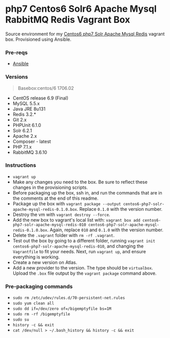 # php7 Centos6 Solr6 Apache Mysql RabbitMQ Redis Vagrant Box

Source environment for my [Centos6 php7 Solr Apache Mysql Redis](https://app.vagrantup.com/ajnijland/boxes/centos6-php7-solr-apache-mysql-redis) vagrant box. Provisioned using Ansible.

### Pre-reqs

* [Ansible](http://docs.ansible.com/ansible/index.html)

### Versions
> Basebox:centos/6 1706.02

* CentOS release 6.9 (Final)
* MySQL 5.5.x
* Java JRE 8u131
* Redis 3.2.*
* Git 2.x
* PHPUnit 6.1.0
* Solr 6.2.1
* Apache 2.x
* Composer - latest
* PHP 7.1.x
* RabbitMQ 3.6.10


### Instructions

* `vagrant up`
* Make any changes you need to the box. Be sure to reflect these changes in the provisioning scripts.
* Before packaging up the box, ssh in, and run the commands that are in the comments at the end of this readme.
* Package up the box with `vagrant package --output centos6-php7-solr-apache-mysql-redis-0.1.0.box`. Replace `0.1.0` with the version number.
* Destroy the vm with `vagrant destroy --force`.
* Add the new box to vagrant's local list with: `vagrant box add centos6-php7-solr-apache-mysql-redis-010 centos6-php7-solr-apache-mysql-redis-0.1.0.box`. Again, replace `010` and `0.1.0` with the version number.
* Delete the `.vagrant` folder with `rm -rf .vagrant`.
* Test out the box by going to a different folder, running `vagrant init centos6-php7-solr-apache-mysql-redis-010`, and changing the `Vagrantfile` to fit your needs. Next, run `vagrant up`, and ensure everything is working.
* Create a new version on Atlas.
* Add a new provider to the version. The type should be `virtualbox`. Upload the `.box` file output by the `vagrant package` command above.

### Pre-packaging commands

* `sudo rm /etc/udev/rules.d/70-persistent-net.rules`
* `sudo yum clean all`
* `sudo dd if=/dev/zero of=/bigemptyfile bs=1M`
* `sudo rm -rf /bigemptyfile`
* `sudo su`
* `history -c && exit`
* `cat /dev/null > ~/.bash_history && history -c && exit`
